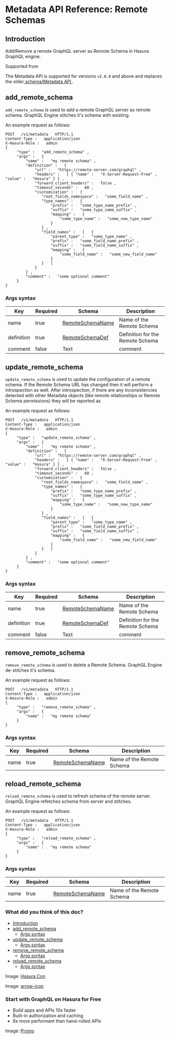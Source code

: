 # Metadata API Reference: Remote Schemas

## Introduction​

Add/Remove a remote GraphQL server as Remote Schema in Hasura GraphQL
engine.

Supported from

The Metadata API is supported for versions `v2.0.0` and above and
replaces the older[ schema/Metadata API ](https://hasura.io/docs/latest/api-reference/schema-metadata-api/index/).

## add_remote_schema​

 `add_remote_schema` is used to add a remote GraphQL server as remote
schema. GraphQL Engine stitches it's schema with existing.

An example request as follows:

```
POST   /v1/metadata   HTTP/1.1
Content-Type :   application/json
X-Hasura-Role :   admin
{
     "type" :   "add_remote_schema" ,
     "args" :   {
         "name" :   "my remote schema" ,
         "definition" :   {
             "url" :   "https://remote-server.com/graphql" ,
             "headers" :   [ { "name" :   "X-Server-Request-From" ,   "value" :   "Hasura" } ] ,
             "forward_client_headers" :   false ,
             "timeout_seconds" :   60 ,
             "customization" :   {
                "root_fields_namespace" :   "some_field_name" ,
                "type_names" :   {
                    "prefix" :   "some_type_name_prefix" ,
                    "suffix" :   "some_type_name_suffix" ,
                    "mapping" :   {
                        "some_type_name" :   "some_new_type_name"
                    }
                } ,
                "field_names" :   [   {
                    "parent_type" :   "some_type_name" ,
                    "prefix" :   "some_field_name_prefix" ,
                    "suffix" :   "some_field_name_suffix" ,
                    "mapping" :   {
                        "some_field_name" :   "some_new_field_name"
                    }
                }   ]
             }
         } ,
         "comment" :   "some optional comment"
     }
}
```

### Args syntax​

| Key | Required | Schema | Description |
|---|---|---|---|
| name | true | [ RemoteSchemaName ](https://hasura.io/docs/latest/api-reference/syntax-defs/#remoteschemaname) | Name of the Remote Schema |
| definition | true | [ RemoteSchemaDef ](https://hasura.io/docs/latest/api-reference/syntax-defs/#remoteschemadef) | Definition for the Remote Schema |
| comment | false | Text | comment |


## update_remote_schema​

 `update_remote_schema` is used to update the configuration of a remote
schema. If the Remote Schema URL has changed then it will perform a
introspection as well. After introspection, if there are any
inconsistencies detected with other Metadata objects (like remote
relationships or Remote Schema permissions) they will be reported as

An example request as follows:

```
POST   /v1/metadata   HTTP/1.1
Content-Type :   application/json
X-Hasura-Role :   admin
{
     "type" :   "update_remote_schema" ,
     "args" :   {
         "name" :   "my remote schema" ,
         "definition" :   {
             "url" :   "https://remote-server.com/graphql" ,
             "headers" :   [ { "name" :   "X-Server-Request-From" ,   "value" :   "Hasura" } ] ,
             "forward_client_headers" :   false ,
             "timeout_seconds" :   60 ,
             "customization" :   {
                "root_fields_namespace" :   "some_field_name" ,
                "type_names" :   {
                    "prefix" :   "some_type_name_prefix" ,
                    "suffix" :   "some_type_name_suffix" ,
                    "mapping" :   {
                        "some_type_name" :   "some_new_type_name"
                    }
                } ,
                "field_names" :   [   {
                    "parent_type" :   "some_type_name" ,
                    "prefix" :   "some_field_name_prefix" ,
                    "suffix" :   "some_field_name_suffix" ,
                    "mapping" :   {
                        "some_field_name" :   "some_new_field_name"
                    }
                }   ]
             }
         } ,
         "comment" :   "some optional comment"
     }
}
```

### Args syntax​

| Key | Required | Schema | Description |
|---|---|---|---|
| name | true | [ RemoteSchemaName ](https://hasura.io/docs/latest/api-reference/syntax-defs/#remoteschemaname) | Name of the Remote Schema |
| definition | true | [ RemoteSchemaDef ](https://hasura.io/docs/latest/api-reference/syntax-defs/#remoteschemadef) | Definition for the Remote Schema |
| comment | false | Text | comment |


## remove_remote_schema​

 `remove_remote_schema` is used to delete a Remote Schema. GraphQL Engine
de-stitches it's schema.

An example request as follows:

```
POST   /v1/metadata   HTTP/1.1
Content-Type :   application/json
X-Hasura-Role :   admin
{
     "type" :   "remove_remote_schema" ,
     "args" :   {
         "name" :   "my remote schema"
     }
}
```

### Args syntax​

| Key | Required | Schema | Description |
|---|---|---|---|
| name | true | [ RemoteSchemaName ](https://hasura.io/docs/latest/api-reference/syntax-defs/#remoteschemaname) | Name of the Remote Schema |


## reload_remote_schema​

 `reload_remote_schema` is used to refresh schema of the remote server.
GraphQL Engine refetches schema from server and stitches.

An example request as follows:

```
POST   /v1/metadata   HTTP/1.1
Content-Type :   application/json
X-Hasura-Role :   admin
{
     "type" :   "reload_remote_schema" ,
     "args" :   {
         "name" :   "my remote schema"
     }
}
```

### Args syntax​

| Key | Required | Schema | Description |
|---|---|---|---|
| name | true | [ RemoteSchemaName ](https://hasura.io/docs/latest/api-reference/syntax-defs/#remoteschemaname) | Name of the Remote Schema |


### What did you think of this doc?

- [ Introduction ](https://hasura.io/docs/latest/api-reference/metadata-api/remote-schemas/#metadata-remove-remote-schema-syntax/#introduction)
- [ add_remote_schema ](https://hasura.io/docs/latest/api-reference/metadata-api/remote-schemas/#metadata-remove-remote-schema-syntax/#metadata-add-remote-schema)
    - [ Args syntax ](https://hasura.io/docs/latest/api-reference/metadata-api/remote-schemas/#metadata-remove-remote-schema-syntax/#metadata-add-remote-schema-syntax)
- [ update_remote_schema ](https://hasura.io/docs/latest/api-reference/metadata-api/remote-schemas/#metadata-remove-remote-schema-syntax/#metadata-update-remote-schema)
    - [ Args syntax ](https://hasura.io/docs/latest/api-reference/metadata-api/remote-schemas/#metadata-remove-remote-schema-syntax/#metadata-update-remote-schema-syntax)
- [ remove_remote_schema ](https://hasura.io/docs/latest/api-reference/metadata-api/remote-schemas/#metadata-remove-remote-schema-syntax/#metadata-remove-remote-schema)
    - [ Args syntax ](https://hasura.io/docs/latest/api-reference/metadata-api/remote-schemas/#metadata-remove-remote-schema-syntax/#metadata-remove-remote-schema-syntax)
- [ reload_remote_schema ](https://hasura.io/docs/latest/api-reference/metadata-api/remote-schemas/#metadata-remove-remote-schema-syntax/#metadata-reload-remote-schema)
    - [ Args syntax ](https://hasura.io/docs/latest/api-reference/metadata-api/remote-schemas/#metadata-remove-remote-schema-syntax/#metadata-reload-remote-schema-syntax)


Image: [ Hasura Con ](https://res.cloudinary.com/dh8fp23nd/image/upload/v1686154570/hasura-con-2023/has-con-light-date_r2a2ud.png)

Image: [ arrow-icon ](https://res.cloudinary.com/dh8fp23nd/image/upload/v1683723549/main-web/chevron-right_ldbi7d.png)

### Start with GraphQL on Hasura for Free

- Build apps and APIs 10x faster
- Built-in authorization and caching
- 8x more performant than hand-rolled APIs


Image: [ Promo ](https://hasura.io/docs/assets/images/hasura-free-ff60e409244e0ea12b5a3045d1a9096b.png)